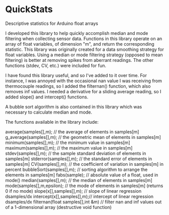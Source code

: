 # QuickStats
Descriptive statistics for Arduino float arrays

I developed this library to help quickly accomplish median and mode filtering when collecting sensor data. Functions in this library operate on an array of float variables, of dimension "m", and return the corresponding statistic. This library was originally created for a data smoothing strategy for float variables. Using a median or mode filtering strategy (opposed to mean filtering) is better at removing spikes from aberrant readings. The other functions (stdev, CV, etc.) were included for fun.

I have found this library useful, and so I've added to it over time. For instance, I was annoyed with the occasional nan value I was receiving from thermocouple readings, so I added the filternan() function, which also removes inf values. I needed a derivative for a sliding average reading, so I added slope() and intercept() functions.

A bubble sort algorithm is also contained in this library which was necessary to calculate median and mode.

The functions available in the library include:

 average(samples[],m);     // the average of elements in samples[m]
 g_average(samples[],m);   // the geometric mean of elements in samples[m]
 minimum(samples[],m);     // the minimum value in samples[m]
 maximum(samples[],m);     // the maximum value in samples[m]
 stdev(samples[],m);       // the sample standard deviation of elements in samples[m]
 stderror(samples[],m);    // the standard error of elements in samples[m] 
 CV(samples[],m);          // the coefficient of variation in samples[m] in percent
 bubbleSort(samples[],m);  // sorting algorithm to arrange the elements in samples[m]
 fabs(sample);             // absolute value of a float, used in mode()
 median(samples[],m);       // the median of elements in samples[m]
 mode(samples[],m,epsilon); // the mode of elements in samples[m] (returns 0 if no mode)
 slope(x[],samples[],m);	   // slope of linear regression dsamples/dx
 intercept(x[],samples[],m);// intercept of linear regression dsamples/dx
 filternan(float samples[],int &m) // filter nan and inf values out of a 1-dimensional array (destructive void function)
